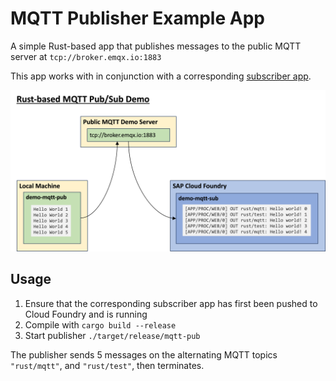 # MQTT Publisher Example App

A simple Rust-based app that publishes messages to the public MQTT server at `tcp://broker.emqx.io:1883`

This app works with in conjunction with a corresponding [subscriber app](https://github.com/lighthouse-no/demo-mqtt-sub).

![MQTT Demo Pub/Sub App](./img/architecture.png)

## Usage

1. Ensure that the corresponding subscriber app has first been pushed to Cloud Foundry and is running
1. Compile with `cargo build --release`
1. Start publisher `./target/release/mqtt-pub`

The publisher sends 5 messages on the alternating MQTT topics `"rust/mqtt"`, and `"rust/test"`, then terminates.
